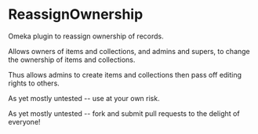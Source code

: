 ReassignOwnership
=================

Omeka plugin to reassign ownership of records.

Allows owners of items and collections, and admins and supers, to change the ownership of items and collections. 

Thus allows admins to create items and collections then pass off editing rights to others.

As yet mostly untested -- use at your own risk.

As yet mostly untested -- fork and submit pull requests to the delight of everyone!
